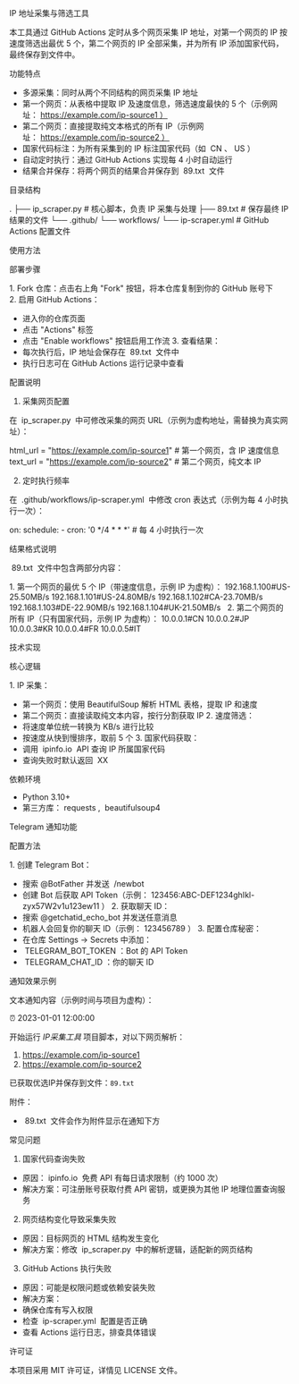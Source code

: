 IP 地址采集与筛选工具
 
本工具通过 GitHub Actions 定时从多个网页采集 IP 地址，对第一个网页的 IP 按速度筛选出最优 5 个，第二个网页的 IP 全部采集，并为所有 IP 添加国家代码，最终保存到文件中。
 
功能特点
 
- 多源采集：同时从两个不同结构的网页采集 IP 地址
- 第一个网页：从表格中提取 IP 及速度信息，筛选速度最快的 5 个（示例网址： https://example.com/ip-source1 ）
- 第二个网页：直接提取纯文本格式的所有 IP（示例网址： https://example.com/ip-source2 ）
- 国家代码标注：为所有采集到的 IP 标注国家代码（如  CN 、 US ）
- 自动定时执行：通过 GitHub Actions 实现每 4 小时自动运行
- 结果合并保存：将两个网页的结果合并保存到  89.txt  文件
 
目录结构
 
.
├── ip_scraper.py       # 核心脚本，负责 IP 采集与处理
├── 89.txt              # 保存最终 IP 结果的文件
└── .github/
    └── workflows/
        └── ip-scraper.yml  # GitHub Actions 配置文件
 
 
使用方法
 
部署步骤
 
1. Fork 仓库：点击右上角 "Fork" 按钮，将本仓库复制到你的 GitHub 账号下
2. 启用 GitHub Actions：
- 进入你的仓库页面
- 点击 "Actions" 标签
- 点击 "Enable workflows" 按钮启用工作流
3. 查看结果：
- 每次执行后，IP 地址会保存在  89.txt  文件中
- 执行日志可在 GitHub Actions 运行记录中查看
 
配置说明
 
1. 采集网页配置
 
在  ip_scraper.py  中可修改采集的网页 URL（示例为虚构地址，需替换为真实网址）：
 
html_url = "https://example.com/ip-source1"  # 第一个网页，含 IP 速度信息
text_url = "https://example.com/ip-source2"  # 第二个网页，纯文本 IP
 
 
2. 定时执行频率
 
在  .github/workflows/ip-scraper.yml  中修改 cron 表达式（示例为每 4 小时执行一次）：
 
on:
  schedule:
    - cron: '0 */4 * * *'  # 每 4 小时执行一次
 
 
结果格式说明
 
 89.txt  文件中包含两部分内容：
 
1. 第一个网页的最优 5 个 IP（带速度信息，示例 IP 为虚构）：
192.168.1.100#US-25.50MB/s
192.168.1.101#US-24.80MB/s
192.168.1.102#CA-23.70MB/s
192.168.1.103#DE-22.90MB/s
192.168.1.104#UK-21.50MB/s
 
2. 第二个网页的所有 IP（只有国家代码，示例 IP 为虚构）：
10.0.0.1#CN
10.0.0.2#JP
10.0.0.3#KR
10.0.0.4#FR
10.0.0.5#IT
 
 
技术实现
 
核心逻辑
 
1. IP 采集：
- 第一个网页：使用 BeautifulSoup 解析 HTML 表格，提取 IP 和速度
- 第二个网页：直接读取纯文本内容，按行分割获取 IP
2. 速度筛选：
- 将速度单位统一转换为 KB/s 进行比较
- 按速度从快到慢排序，取前 5 个
3. 国家代码获取：
- 调用  ipinfo.io  API 查询 IP 所属国家代码
- 查询失败时默认返回  XX 
 
依赖环境
 
- Python 3.10+
- 第三方库： requests ,  beautifulsoup4 
 
Telegram 通知功能
 
配置方法
 
1. 创建 Telegram Bot：
- 搜索 @BotFather 并发送  /newbot 
- 创建 Bot 后获取 API Token（示例： 123456:ABC-DEF1234ghIkl-zyx57W2v1u123ew11 ）
2. 获取聊天 ID：
- 搜索 @getchatid_echo_bot 并发送任意消息
- 机器人会回复你的聊天 ID（示例： 123456789 ）
3. 配置仓库秘密：
- 在仓库 Settings → Secrets 中添加：
-  TELEGRAM_BOT_TOKEN ：Bot 的 API Token
-  TELEGRAM_CHAT_ID ：你的聊天 ID
 
通知效果示例
 
文本通知内容（示例时间与项目为虚构）：
 
⏰ 2023-01-01 12:00:00

开始运行 *IP采集工具* 项目脚本，对以下网页解析：
1. https://example.com/ip-source1
2. https://example.com/ip-source2

已获取优选IP并保存到文件：`89.txt`
 
 
附件：
 
-  89.txt  文件会作为附件显示在通知下方
 
常见问题
 
1. 国家代码查询失败
 
- 原因： ipinfo.io  免费 API 有每日请求限制（约 1000 次）
- 解决方案：可注册账号获取付费 API 密钥，或更换为其他 IP 地理位置查询服务
 
2. 网页结构变化导致采集失败
 
- 原因：目标网页的 HTML 结构发生变化
- 解决方案：修改  ip_scraper.py  中的解析逻辑，适配新的网页结构
 
3. GitHub Actions 执行失败
 
- 原因：可能是权限问题或依赖安装失败
- 解决方案：
- 确保仓库有写入权限
- 检查  ip-scraper.yml  配置是否正确
- 查看 Actions 运行日志，排查具体错误
 
许可证
 
本项目采用 MIT 许可证，详情见 LICENSE 文件。